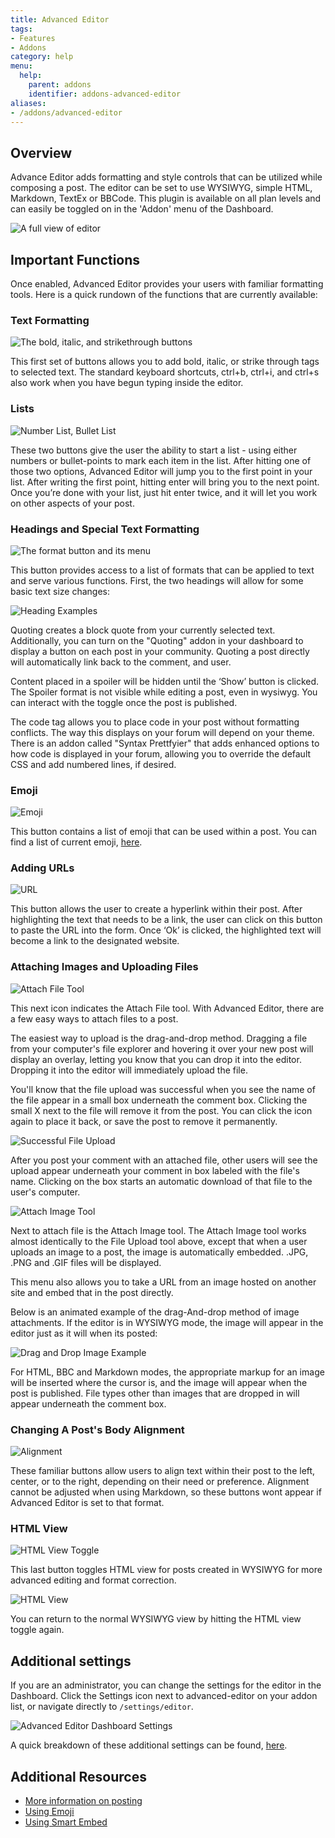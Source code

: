```yaml
---
title: Advanced Editor
tags:
- Features
- Addons
category: help
menu:
  help:
    parent: addons
    identifier: addons-advanced-editor
aliases:
- /addons/advanced-editor
---
```


## Overview

Advance Editor adds formatting and style controls that can be utilized while composing a post. The editor can be set to use WYSIWYG, simple HTML, Markdown, TextEx or BBCode. This plugin is available on all plan levels and can easily be toggled on in the 'Addon' menu of the Dashboard.

![A full view of editor](https://images.v-cdn.net/docs/Posting_Editor.png)

## Important Functions

Once enabled, Advanced Editor provides your users with familiar formatting tools. Here is a quick rundown of the functions that are currently available:

### Text Formatting

![The bold, italic, and strikethrough buttons](https://images.v-cdn.net/docs/AE_Bold-Italic-Strike.PNG)

This first set of buttons allows you to add bold, italic, or strike through tags to selected text. The standard keyboard shortcuts, ctrl+b, ctrl+i, and ctrl+s also work when you have begun typing inside the editor.

### Lists
![Number List, Bullet List](https://images.v-cdn.net/docs/AE_List.PNG)

These two buttons give the user the ability to start a list - using either numbers or bullet-points to mark each item in the list. After hitting one of those two options, Advanced Editor will jump you to the first point in your list. After writing the first point, hitting enter will bring you to the next point. Once you’re done with your list, just hit enter twice, and it will let you work on other aspects of your post.  

### Headings and Special Text Formatting
![The format button and its menu](https://images.v-cdn.net/docs/AE_HeadingFormats.PNG)

This button provides access to a list of formats that can be applied to text and serve various functions. First, the two headings will allow for some basic text size changes:

![Heading Examples](https://images.v-cdn.net/docs/AE_HeadingFormatExamples.PNG)

Quoting creates a block quote from your currently selected text. Additionally, you can turn on the "Quoting" addon in your dashboard to display a button on each post in your community. Quoting a post directly will automatically link back to the comment, and user.

Content placed in a spoiler will be hidden until the ‘Show’ button is clicked. The Spoiler format is not visible while editing a post, even in wysiwyg. You can interact with the toggle once the post is published.

The code tag allows you to place code in your post without formatting conflicts. The way this displays on your forum will depend on your theme. There is an addon called "Syntax Prettfyier" that adds enhanced options to how code is displayed in your forum, allowing you to override the default CSS and add numbered lines, if desired.  

### Emoji
![Emoji](https://images.v-cdn.net/docs/AE_Emojis.PNG)

This button contains a list of emoji that can be used within a post. You can find a list of current emoji, [here](https://blog.vanillaforums.com/features/the-complete-list-vanilla-emoji/).

### Adding URLs
![URL](https://images.v-cdn.net/docs/AE_URL.PNG)

This button allows the user to create a hyperlink within their post. After highlighting the text that needs to be a link, the user can click on this button to paste the URL into the form. Once ‘Ok’ is clicked, the highlighted text will become a link to the designated website.  

### Attaching Images and Uploading Files
![Attach File Tool](https://images.v-cdn.net/docs/AE_FileUpload2.PNG)

This next icon indicates the Attach File tool. With Advanced Editor, there are a few easy ways to attach files to a post.  

The easiest way to upload is the drag-and-drop method. Dragging a file from your computer's file explorer and hovering it over your new post will display an overlay, letting you know that you can drop it into the editor. Dropping it into the editor will immediately upload the file.  

You'll know that the file upload was successful when you see the name of the file appear in a small box underneath the comment box. Clicking the small X next to the file will remove it from the post. You can click the icon again to place it back, or save the post to remove it permanently.

![Successful File Upload](https://images.v-cdn.net/docs/AE_ExampleFile.PNG)

After you post your comment with an attached file, other users will see the upload appear underneath your comment in box labeled with the file's name. Clicking on the box starts an automatic download of that file to the user's computer.  

![Attach Image Tool](https://images.v-cdn.net/docs/AE_ImageUpload.PNG)

Next to attach file is the Attach Image tool. The Attach Image tool works almost identically to the File Upload tool above, except that when a user uploads an image to a post, the image is automatically embedded. .JPG, .PNG and .GIF files will be displayed.

This menu also allows you to take a URL from an image hosted on another site and embed that in the post directly.  

Below is an animated example of the drag-And-drop method of image attachments. If the editor is in WYSIWYG mode, the image will appear in the editor just as it will when its posted:

![Drag and Drop Image Example](https://images.v-cdn.net/docs/AE_DragAndDropExample.gif)

For HTML, BBC and Markdown modes, the appropriate markup for an image will be inserted where the cursor is, and the image will appear when the post is published. File types other than images that are dropped in will appear underneath the comment box.

### Changing A Post's Body Alignment
![Alignment](https://images.v-cdn.net/docs/AE_Alignment.PNG)

These familiar buttons allow users to align text within their post to the left, center, or to the right, depending on their need or preference. Alignment cannot be adjusted when using Markdown, so these buttons wont appear if Advanced Editor is set to that format. 

### HTML View
![HTML View Toggle](https://images.v-cdn.net/docs/AE_HTMLView.PNG)

This last button toggles HTML view for posts created in WYSIWYG for more advanced editing and format correction.  

![HTML View](https://images.v-cdn.net/docs/AE_HTMLViewExample.PNG)

You can return to the normal WYSIWYG view by hitting the HTML view toggle again.  

## Additional settings

If you are an administrator, you can change the settings for the editor in the Dashboard. Click the Settings icon next to advanced-editor on your addon list, or navigate directly to `/settings/editor`.

![Advanced Editor Dashboard Settings](https://images.v-cdn.net/docs/AE_DashboardSettings.PNG)

A quick breakdown of these additional settings can be found, [here](http://docs.vanillaforums.com/help/posting/additional-settings/).

## Additional Resources

- [More information on posting](http://docs.vanillaforums.com/help/posting/)
- [Using Emoji](http://docs.vanillaforums.com/help/posting/emoji/)
- [Using Smart Embed](http://docs.vanillaforums.com/help/posting/smart-embed/)
